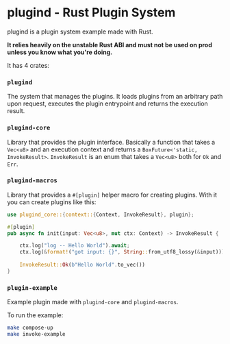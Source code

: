 # plugind - Rust Plugin System

plugind is a plugin system example made with Rust.

**It relies heavily on the unstable Rust ABI and must not be used on prod unless you know what you're doing.**

It has 4 crates:

### `plugind`

The system that manages the plugins. It loads plugins from an arbitrary path upon request, executes the plugin entrypoint and returns the execution result.

### `plugind-core`

Library that provides the plugin interface. Basically a function that takes a `Vec<u8>` and an execution context and returns a `BoxFuture<'static, InvokeResult>`. `InvokeResult` is an enum that takes a `Vec<u8>` both for `Ok` and `Err`.

### `plugind-macros`

Library that provides a `#[plugin]` helper macro for creating plugins. With it you can create plugins like this:

```rs
use plugind_core::{context::{Context, InvokeResult}, plugin};

#[plugin]
pub async fn init(input: Vec<u8>, mut ctx: Context) -> InvokeResult {

    ctx.log("log -- Hello World").await;
    ctx.log(&format!("got input: {}", String::from_utf8_lossy(&input))).await;
    
    InvokeResult::Ok(b"Hello World".to_vec())
}
```

### `plugin-example`

Example plugin made with `plugind-core` and `plugind-macros`.

To run the example:

```sh
make compose-up
make invoke-example
```